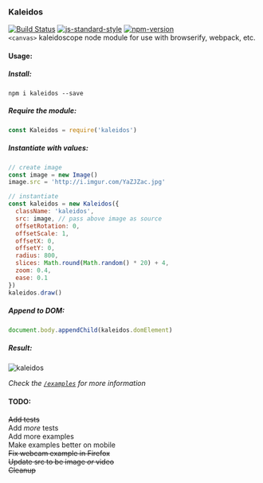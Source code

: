 ### Kaleidos  
[![Build Status](https://api.travis-ci.org/rickycodes/kaleidos.svg?branch=master)](https://travis-ci.org/rickycodes/kaleidos/) [![js-standard-style](https://img.shields.io/badge/code%20style-standard-brightgreen.svg)](http://standardjs.com/) [![npm-version](https://img.shields.io/npm/v/kaleidos.svg?style=flat)](https://www.npmjs.com/package/kaleidos)  
`<canvas>` kaleidoscope node module for use with browserify, webpack, etc.

#### Usage:
##### Install:
`npm i kaleidos --save`

##### Require the module:
```js
const Kaleidos = require('kaleidos')
```

##### Instantiate with values:
```js
// create image
const image = new Image()
image.src = 'http://i.imgur.com/YaZJZac.jpg'

// instantiate
const kaleidos = new Kaleidos({
  className: 'kaleidos',
  src: image, // pass above image as source
  offsetRotation: 0,
  offsetScale: 1,
  offsetX: 0,
  offsetY: 0,
  radius: 800,
  slices: Math.round(Math.random() * 20) + 4,
  zoom: 0.4,
  ease: 0.1
})
kaleidos.draw()
```

##### Append to DOM:
```js
document.body.appendChild(kaleidos.domElement)
```

##### Result:
![kaleidos](http://i.imgur.com/n4O7JXn.jpg)

*Check the <a target='_blank' href='https://rickycodes.github.io/kaleidos/'>`/examples`</a> for more information*

#### TODO:
~~Add tests~~  
Add _more_ tests  
Add more examples  
Make examples better on mobile  
~~Fix webcam example in Firefox~~  
~~Update src to be image _or_ video~~  
~~Cleanup~~
